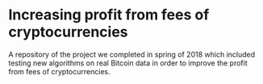 # Increasing profit from fees of cryptocurrencies
A repository of the project we completed in spring of 2018 which included testing new algorithms on real Bitcoin data in order to improve the profit from fees of cryptocurrencies.
